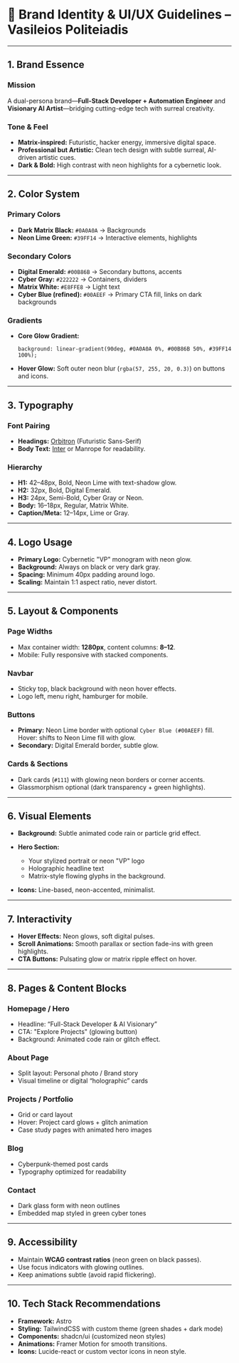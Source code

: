 # **🧠 Brand Identity & UI/UX Guidelines – Vasileios Politeiadis**

---

## **1. Brand Essence**

### **Mission**

A dual-persona brand—**Full-Stack Developer + Automation Engineer** and **Visionary AI Artist**—bridging cutting-edge tech with surreal creativity.

### **Tone & Feel**

- **Matrix-inspired:** Futuristic, hacker energy, immersive digital space.
- **Professional but Artistic:** Clean tech design with subtle surreal, AI-driven artistic cues.
- **Dark & Bold:** High contrast with neon highlights for a cybernetic look.

---

## **2. Color System**

### **Primary Colors**

- **Dark Matrix Black:** `#0A0A0A` → Backgrounds
- **Neon Lime Green:** `#39FF14` → Interactive elements, highlights

### **Secondary Colors**

- **Digital Emerald:** `#00B86B` → Secondary buttons, accents
- **Cyber Gray:** `#222222` → Containers, dividers
- **Matrix White:** `#E8FFE8` → Light text
- **Cyber Blue (refined):** `#00AEEF` → Primary CTA fill, links on dark backgrounds

### **Gradients**

- **Core Glow Gradient:**

  ```
  background: linear-gradient(90deg, #0A0A0A 0%, #00B86B 50%, #39FF14 100%);
  ```

- **Hover Glow:** Soft outer neon blur (`rgba(57, 255, 20, 0.3)`) on buttons and icons.

---

## **3. Typography**

### **Font Pairing**

- **Headings:** [Orbitron](https://fonts.google.com/specimen/Orbitron) (Futuristic Sans-Serif)
- **Body Text:** [Inter](https://fonts.google.com/specimen/Inter) or Manrope for readability.

### **Hierarchy**

- **H1:** 42–48px, Bold, Neon Lime with text-shadow glow.
- **H2:** 32px, Bold, Digital Emerald.
- **H3:** 24px, Semi-Bold, Cyber Gray or Neon.
- **Body:** 16–18px, Regular, Matrix White.
- **Caption/Meta:** 12–14px, Lime or Gray.

---

## **4. Logo Usage**

- **Primary Logo:** Cybernetic "VP" monogram with neon glow.
- **Background:** Always on black or very dark gray.
- **Spacing:** Minimum 40px padding around logo.
- **Scaling:** Maintain 1:1 aspect ratio, never distort.

---

## **5. Layout & Components**

### **Page Widths**

- Max container width: **1280px**, content columns: **8–12**.
- Mobile: Fully responsive with stacked components.

### **Navbar**

- Sticky top, black background with neon hover effects.
- Logo left, menu right, hamburger for mobile.

### **Buttons**

- **Primary:** Neon Lime border with optional `Cyber Blue (#00AEEF)` fill. Hover: shifts to Neon Lime fill with glow.
- **Secondary:** Digital Emerald border, subtle glow.

### **Cards & Sections**

- Dark cards (`#111`) with glowing neon borders or corner accents.
- Glassmorphism optional (dark transparency + green highlights).

---

## **6. Visual Elements**

- **Background:** Subtle animated code rain or particle grid effect.
- **Hero Section:**

  - Your stylized portrait or neon "VP" logo
  - Holographic headline text
  - Matrix-style flowing glyphs in the background.

- **Icons:** Line-based, neon-accented, minimalist.

---

## **7. Interactivity**

- **Hover Effects:** Neon glows, soft digital pulses.
- **Scroll Animations:** Smooth parallax or section fade-ins with green highlights.
- **CTA Buttons:** Pulsating glow or matrix ripple effect on hover.

---

## **8. Pages & Content Blocks**

### **Homepage / Hero**

- Headline: “Full-Stack Developer & AI Visionary”
- CTA: "Explore Projects" (glowing button)
- Background: Animated code rain or glitch effect.

### **About Page**

- Split layout: Personal photo / Brand story
- Visual timeline or digital “holographic” cards

### **Projects / Portfolio**

- Grid or card layout
- Hover: Project card glows + glitch animation
- Case study pages with animated hero images

### **Blog**

- Cyberpunk-themed post cards
- Typography optimized for readability

### **Contact**

- Dark glass form with neon outlines
- Embedded map styled in green cyber tones

---

## **9. Accessibility**

- Maintain **WCAG contrast ratios** (neon green on black passes).
- Use focus indicators with glowing outlines.
- Keep animations subtle (avoid rapid flickering).

---

## **10. Tech Stack Recommendations**

- **Framework:** Astro
- **Styling:** TailwindCSS with custom theme (green shades + dark mode)
- **Components:** shadcn/ui (customized neon styles)
- **Animations:** Framer Motion for smooth transitions.
- **Icons:** Lucide-react or custom vector icons in neon style.
